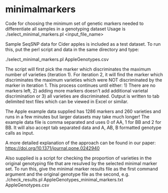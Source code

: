 # minimalmarkers
Code for choosing the minimum set of genetic markers needed to differentiate all samples in a genotyping dataset
Usage is ./select_minimal_markers.pl <input_file_name> 

Sample SeqSNP data for Cider apples is included as a test dataset.  To run this, put the perl script and data in the same directory and type:

./select_minimal_markers.pl AppleGenotypes.csv 

The script will first pick the marker which discriminates the maximum number of varieties (iteration 1).
For iteration 2, it will find the marker which discriminates the maximum varieties which were NOT discriminated by the marker in iteration 1.
This process continues until either: 1) There are no markers left, 2) adding more markers doesn't add additional varietal discrimination or 3) all varieties are discriminated.  Output is written to tab delimited text files which can be viewed in Excel or similar.

The Apple example data supplied has 1286 markers and 260 varieties and runs in a few minutes but larger datasets may take much longer!
The example data file is comma separated and uses 0 of AA, 1 for BB and 2 for BB.  It will also accept tab separated data and A, AB, B formatted genotype calls as input.


A more detailed explanation of the approach can be found in our paper: https://doi.org/10.1371/journal.pone.0242940



Also supplied is a script for checking the proportion of varieties in the original genotyping file that are resulved by the selected minimal marker set. 
  To run this, give the minimal marker results file as the first command argument and the original genotype file as the second, e.g.
  ./check_results.pl AppleGenotypes_minimal_markers.txt AppleGenotypes.csv

